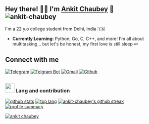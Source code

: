 ## Hey there! 👋🏻 I'm [Ankit Chaubey](https://t.me/chaubey_ankit) 🎉 <img src="https://visitor-badge.laobi.icu/badge?page_id=ankit-chaubey" alt="ankit-chaubey" />

I'm a 22 y.o college student from Delhi, India 🇮🇳

- **Currently Learning:** Python, Go, C, C++, and more! I'm all about multitasking... but let's be honest, my first love is still sleep 💤

## Connect with me
[![Telegram](https://img.shields.io/badge/Telegram-00008b.svg?style=for-the-badge&logo=telegram)](https://t.me/ankit_chaubey) [![Telgram Bot](https://img.shields.io/badge/Contact_bot-00FFFF.svg?style=for-the-badge&logo=telegram)](https://t.me/ChaubeyBot)
[![Gmail](https://img.shields.io/badge/gmail-%23DD0031.svg?&style=for-the-badge&logo=gmail&logoColor=white)](mailto:m.ankitchaubey@gmail.com) [![Github](https://img.shields.io/badge/GitHub_Profile-FF5733.svg?style=for-the-badge&logo=github)](https://github.com/ankit-chaubey)
## <h3><img src="https://user-images.githubusercontent.com/74038190/206662607-d9e7591e-bbf9-42f9-9386-29efc927bc16.gif" width="30px" height="30px"><b> Lang and contribution</h3></b>
[![github stats](https://github-readme-stats.vercel.app/api?username=ankit-chaubey&show_icons=true&theme=cobalt&count_private=true)](https://github.com/ankit-chaubey)
[![top lang](https://github-readme-stats.vercel.app/api/top-langs?username=ankit-chaubey&show_icons=true&theme=tokyonight&layout=compact)](https://github.com/ankit-chaubey)
[![ankit-chaubey's github streak](https://github-readme-streak-stats.herokuapp.com/?user=ankit-chaubey&theme=cobalt)](https://github.com/ankit-chaubey/github-readme-streak-stats)
[![profile summary](https://github-profile-summary-cards.vercel.app/api/cards/profile-details?username=ankit-chaubey&theme=cobalt)](https://github.com/ankit-chaubey)
<p align="left"> <a href="https://github.com/ankit-chaubey"><img src="https://github-profile-trophy.vercel.app/?username=ankit-chaubey&theme=juicyfresh&no-bg=true&no-frame=true&column=4&" alt="ankit chaubey" /></a> </p>
